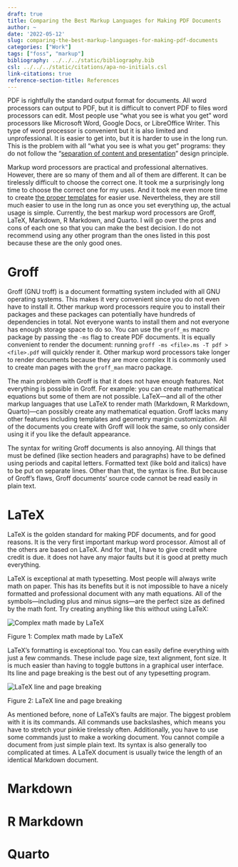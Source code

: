 ```yaml
---
draft: true
title: Comparing the Best Markup Languages for Making PDF Documents
author: ~
date: '2022-05-12'
slug: comparing-the-best-markup-languages-for-making-pdf-documents
categories: ["Work"]
tags: ["foss", "markup"]
bibliography: ../../../static/bibliography.bib
csl: ../../../static/citations/apa-no-initials.csl
link-citations: true
reference-section-title: References
---
```


PDF is rightfully the standard output format for documents.
All word processors can output to PDF, but it is difficult to convert PDF to files word processors can edit.
Most people use “what you see is what you get” word processors like Microsoft Word, Google Docs, or LibreOffice Writer.
This type of word processor is convenient but it is also limited and unprofessional.
It is easier to get into, but it is harder to use in the long run.
This is the problem with all “what you see is what you get” programs: they do not follow the “[separation of content and presentation](https://en.wikipedia.org/wiki/Separation_of_content_and_presentation)” design principle.

Markup word processors are practical and professional alternatives.
However, there are so many of them and all of them are different.
It can be tirelessly difficult to choose the correct one.
It took me a surprisingly long time to choose the correct one for my uses.
And it took me even more time to create [the proper templates](https://github.com/amarakon/amaryaml) for easier use.
Nevertheless, they are still much easier to use in the long run as once you set everything up, the actual usage is simple.
Currently, the best markup word processors are Groff, LaTeX, Markdown, R Markdown, and Quarto.
I will go over the pros and cons of each one so that you can make the best decision.
I do not recommend using any other program than the ones listed in this post because these are the only good ones.

# Groff

Groff (GNU troff) is a document formatting system included with all GNU operating systems.
This makes it very convenient since you do not even have to install it.
Other markup word processors require you to install their packages and these packages can potentially have hundreds of dependencies in total.
Not everyone wants to install them and not everyone has enough storage space to do so.
You can use the `groff_ms` macro package by passing the `-ms` flag to create PDF documents.
It is equally convenient to render the document: running `groff -ms <file>.ms -T pdf > <file>.pdf` will quickly render it.
Other markup word processors take longer to render documents because they are more complex
It is commonly used to create man pages with the `groff_man` macro package.

The main problem with Groff is that it does not have enough features.
Not everything is possible in Groff.
For example: you can create mathematical equations but some of them are not possible.
LaTeX—and all of the other markup languages that use LaTeX to render math (Markdown, R Markdown, Quarto)—can possibly create any mathematical equation.
Groff lacks many other features including templates and geometry margin customization.
All of the documents you create with Groff will look the same, so only consider using it if you like the default appearance.

The syntax for writing Groff documents is also annoying.
All things that must be defined (like section headers and paragraphs) have to be defined using periods and capital letters.
Formatted text (like bold and italics) have to be put on separate lines.
Other than that, the syntax is fine.
But because of Groff’s flaws, Groff documents’ source code cannot be read easily in plain text.

# LaTeX

LaTeX is the golden standard for making PDF documents, and for good reasons.
It is the very first important markup word processor.
Almost all of the others are based on LaTeX.
And for that, I have to give credit where credit is due.
it does not have any major faults but it is good at pretty much everything.

LaTeX is exceptional at math typesetting.
Most people will always write math on paper.
This has its benefits but it is not impossible to have a nicely formatted and professional document with any math equations.
All of the symbols—including plus and minus signs—are the perfect size as defined by the math font.
Try creating anything like this without using LaTeX:

<div class="figure">

<img src="https://i.stack.imgur.com/vsn9C.png" alt="Complex math made by LaTeX"  />
<p class="caption">
Figure 1: Complex math made by LaTeX
</p>

</div>

LaTeX’s formatting is exceptional too.
You can easily define everything with just a few commands.
These include page size, text alignment, font size.
It is much easier than having to toggle buttons in a graphical user interface.
Its line and page breaking is the best out of any typesetting program.

<div class="figure">

<img src="https://i.stack.imgur.com/MgSAz.png" alt="LaTeX line and page breaking"  />
<p class="caption">
Figure 2: LaTeX line and page breaking
</p>

</div>

As mentioned before, none of LaTeX’s faults are major.
The biggest problem with it is its commands.
All commands use backslashes, which means you have to stretch your pinkie tirelessly often.
Additionally, you have to use some commands just to make a working document.
You cannot compile a document from just simple plain text.
Its syntax is also generally too complicated at times.
A LaTeX document is usually twice the length of an identical Markdown document.

# Markdown

# R Markdown

# Quarto
